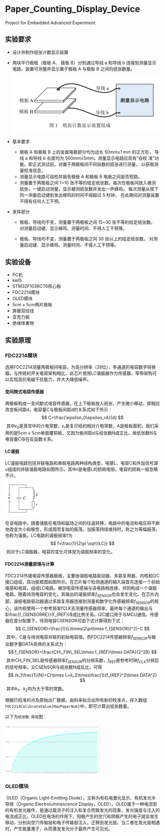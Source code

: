 # Paper_Counting_Display_Device

Project for Embedded Advanced Experiment.

## 实验要求

+ 设计并制作纸张计数显示装置

+ 两块平行极板（极板 A、 极板 B）分别通过导线 a 和导线 b 连接到测量显示电路，装置可测量并显示置于极板 A 与极板 B 之间的纸张数量。

  ![image-20210722113756654](纸张计数实验报告\image-20210722113756654.png)

+ 基本要求

  +  极板 A 和极板 B 上的金属电极部分均为边长 50mm±1 mm 的正方形， 导线 a 和导线 b 长度均为 500mm±5mm。测量显示电路应具有“自校 准”功能，即正式测试前，对置于两极板间不同张数的纸张进行测量， 以获取测量校准信息。
  +  测量显示电路可自检并报告极板 A 和极板 B 电极之间是否短路。
  +  测量置于两极板之间 1~10 张不等的给定纸张数。每次在极板间放入被测纸张，一键启动测量，显示被测纸张数并发出一声蜂鸣。 每次测量从按下同一测量启动键到发出蜂鸣的时间不得超过 5 秒钟， 在此期间对测量装置不得有任何人工干预。

+ 发挥部分

  + 极板、导线均不变，测量置于两极板之间 15~30 张不等的给定纸张数。 对测量启动键、显示蜂鸣、测量时间、不得人工干预等。

  + 极板、导线均不变，测量置于两极板之间 30 张以上的给定纸张数。 对测量启动键、显示蜂鸣、测量时间、不得人工干预等。


## 实验设备

+ PC机
+ keil5
+ STM32F103RCT6核心板
+ FDC2214模块
+ OLED模块
+ $5cm\times5cm$两片极板
+ 屏蔽双绞线
+ 亚克力板
+ 绝缘体重物



## 实验原理　　

### FDC2214模块

​	选用FDC2214测量两极板间电容，为高分辨率（28位）、多通道的电容数字转换器。与传统的开关电容架构相比，此芯片使用LC谐振器作为传感器，窄带架构可以实现高抗电磁干扰能力，并大大降低噪声。

#### 变间隙式电容传感器

​	两极板构成一变间歇式电容传感器，在上下极板放入纸张，产生微小移动，即相应改变板间距d，电容量C与极板间距d的关系式如下所示：
$$
C=\frac{\epsilon_0\epsilon_rA}{d}
$$
​	其中$\epsilon_0$是真空中的介电常数，$\epsilon_r$是复印纸的相对介电常数，A是极板面积，我们采用的是$5cm\times5cm$单面覆铜板，又因为板间距d与纸张数N成正比，故纸张数N与电容量C存在反函数关系。

#### LC谐振

​	LC谐振电路包括并联电路和串联电路两种结构类型，电感L、电容C和外加信号源u组成的并联谐振电路如图所示。其中r是电感L的损耗电阻，电容的损耗一般忽略不计。

<img src="纸张计数实验报告\image-20210722153027898.png" alt="image-20210722153027898" style="zoom:25%;" />

​	在该电路中，随着储能在电场和磁场之间的往返转移，电路中的电流和电压将不断地改变大小和极性，形成周而复始的振荡。当振荡持续维持时，称之为等幅振荡，也称为谐振。LC电路的谐振频率f为
$$
f=\frac{1}{2\pi \sqrt{LC}}
$$
​	则对于LC谐振器，电容的变化可体现为谐振频率的变化。

#### FDC2214测量原理与计算

​	FDC2214外接电容传感器极板，主要由谐振电路驱动器、多路复用器、内核和I2C接口组成，其功能框图如图所示。在芯片每个检测通道的输入端首先连接一个初始电感和电容，组成LC电路，被测电容传感端与该电路相连接，共同构成一个谐振电路，随着待测电容的变化，其输出的谐振频率$f_{SENSOR}$也会发生变化。在芯片内部，谐振电路驱动器通过多路复用器连接到测量和数字化传感器频率$f_{SENSOR}$的核心，该内核使用一个参考频率fCLK去测量传感器频率，最终每个通道的输出与$\frac{f_{SENSORRE}}{f_{REF}}$成比例关系。I2C接口用于与MCU通信。传感器在差分配置下，待测电容CSENSOR可由下式计算得到下式：
$$
C_{SENSOR}=\frac{1}{L\times(2\pi\times f_{SENSOR})^2}-C
$$
​	其中，C是与待测电容并联的初始电容值。而FDC2214传感器频率$f_{SENSOR}$与输出数字量DATA具体的关系式为：
$$
f_{SENSOR}=\frac{CH\_FIN\_SEL\times f_{REF}\times DATA}{2^28}
$$
​	其中CH_FIN_SEL是传感器频率$f_{SENSOR}$​的分频系数，$f_{REF}$​是参考时钟$f_{CLK}$​分频后的信号频率。又CSENSOR与纸张数N成反比，可得
$$
(k_1\frac{1}{N}+C)\times L=k_2\times\frac{1}{f_{REF}^2\times DATA^2}
$$
​	其中$k_1、k_2$均为大于零的常数。

​	根据已校准的点及原始出厂数据，由斜率拟合出所有新的校准点，存入数组`FDC2214CalibrateValue[MaxPaperNum]`中，即可计算出纸张数量。

以下为`纸张数-厚度`图：

<img src="纸张计数实验报告\image-20210726201006838.png" alt="image-20210726201006838" style="zoom:30%;" />




### OLED模块

​	OLED（Organic Light-Emitting Diode），又称为有机电激光显示、有机发光半导体（Organic Electroluminescence Display，OLED）。OLED属于一种电流型的有机发光器件，是通过载流子的注入和复合而致发光的现象，发光强度与注入的电流成正比。OLED在电场的作用下，阳极产生的空穴和阴极产生的电子就会发生移动，分别向空穴传输层和电子传输层注入，迁移到发光层。当二者在发光层相遇时，产生能量激子，从而激发发光分子最终产生可见光。

